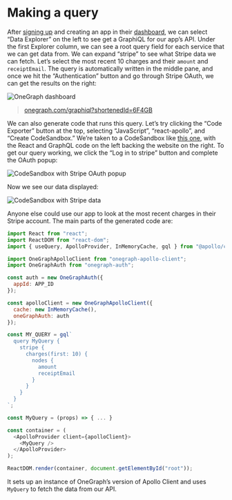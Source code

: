 # Making a query

After [signing up](https://www.onegraph.com/) and creating an app in their [dashboard](https://www.onegraph.com/dashboard/), we can select “Data Explorer” on the left to see get a GraphiQL for our app’s API. Under the first Explorer column, we can see a root query field for each service that we can get data from. We can expand “stripe” to see what Stripe data we can fetch. Let’s select the most recent 10 charges and their `amount` and `receiptEmail`. The query is automatically written in the middle pane, and once we hit the “Authentication” button and go through Stripe OAuth, we can get the results on the right:

![OneGraph dashboard](../img/onegraph-dashboard.png)

> [onegraph.com/graphiql?shortenedId=6F4GB](https://www.onegraph.com/graphiql?shortenedId=6F4GB)

We can also generate code that runs this query. Let’s try clicking the “Code Exporter” button at the top, selecting “JavaScript”, “react-apollo”, and “Create CodeSandbox.” We’re taken to a CodeSandbox like [this one](https://codesandbox.io/s/onegraph-query-export-r7r7y), with the React and GraphQL code on the left backing the website on the right. To get our query working, we click the “Log in to stripe” button and complete the OAuth popup:

![CodeSandbox with Stripe OAuth popup](../img/onegraph-codesandbox-oauth.png)

Now we see our data displayed:

![CodeSandbox with Stripe data](../img/onegraph-codesandbox-data.png)

Anyone else could use our app to look at the most recent charges in their Stripe account. The main parts of the generated code are:

```js
import React from "react";
import ReactDOM from "react-dom";
import { useQuery, ApolloProvider, InMemoryCache, gql } from "@apollo/client";

import OneGraphApolloClient from "onegraph-apollo-client";
import OneGraphAuth from "onegraph-auth";

const auth = new OneGraphAuth({
  appId: APP_ID
});

const apolloClient = new OneGraphApolloClient({
  cache: new InMemoryCache(),
  oneGraphAuth: auth
});

const MY_QUERY = gql`
  query MyQuery {
    stripe {
      charges(first: 10) {
        nodes {
          amount
          receiptEmail
        }
      }
    }
  }
`;

const MyQuery = (props) => { ... }

const container = (
  <ApolloProvider client={apolloClient}>
    <MyQuery />
  </ApolloProvider>
);

ReactDOM.render(container, document.getElementById("root"));
```

It sets up an instance of OneGraph’s version of Apollo Client and uses `MyQuery` to fetch the data from our API.

